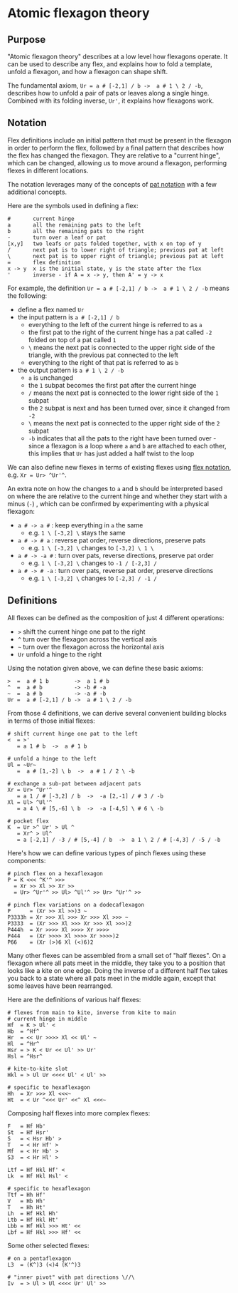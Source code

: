 # Atomic flexagon theory

## Purpose

"Atomic flexagon theory" describes at a low level how flexagons operate.
It can be used to describe any flex, and explains how to fold a template, unfold a flexagon, and how a flexagon can shape shift.

The fundamental axiom, `Ur = a # [-2,1] / b ->  a # 1 \ 2 / -b`,
describes how to unfold a pair of pats or leaves along a single hinge.
Combined with its folding inverse, `Ur'`, it explains how flexagons work.

## Notation

Flex definitions include an initial pattern that must be present in the flexagon in order to perform the flex,
followed by a final pattern that describes how the flex has changed the flexagon.
They are relative to a "current hinge", which can be changed,
allowing us to move around a flexagon, performing flexes in different locations.

The notation leverages many of the concepts of [pat notation](https://github.com/loki3/flexagonator/blob/master/docs/pat-notation.md)
with a few additional concepts.

Here are the symbols used in defining a flex:

```
#       current hinge
a       all the remaining pats to the left
b       all the remaining pats to the right
-       turn over a leaf or pat
[x,y]   two leafs or pats folded together, with x on top of y
/       next pat is to lower right of triangle; previous pat at left
\       next pat is to upper right of triangle; previous pat at left
=       flex definition
x -> y  x is the initial state, y is the state after the flex
'       inverse - if A = x -> y, then A' = y -> x
```

For example, the definition `Ur = a # [-2,1] / b ->  a # 1 \ 2 / -b` means the following:

* define a flex named `Ur`
* the input pattern is `a # [-2,1] / b`
    * everything to the left of the current hinge is referred to as `a`
    * the first pat to the right of the current hinge has a pat called `-2` folded on top of a pat called `1`
    * `\` means the next pat is connected to the upper right side of the triangle, with the previous pat connected to the left
    * everything to the right of that pat is referred to as `b`
* the output pattern is `a # 1 \ 2 / -b`
    * `a` is unchanged
    * the `1` subpat becomes the first pat after the current hinge
    * `/` means the next pat is connected to the lower right side of the `1` subpat
    * the `2` subpat is next and has been turned over, since it changed from `-2`
    * `\` means the next pat is connected to the upper right side of the `2` subpat
    * `-b` indicates that all the pats to the right have been turned over - since a flexagon is a loop where `a` and `b` are attached to each other, this implies that `Ur` has just added a half twist to the loop

We can also define new flexes in terms of existing flexes
using [flex notation](https://github.com/loki3/flexagonator/blob/master/docs/flex-notation.md),
e.g. `Xr = Ur> ^Ur'^`.

An extra note on how the changes to `a` and `b` should be interpreted based on where the are relative to the current hinge and whether they start with a minus (`-`)
, which can be confirmed by experimenting with a physical flexagon:

* `a # -> a #` : keep everything in `a` the same
    * e.g. `1 \ [-3,2] \` stays the same
* `a # -> # a` : reverse pat order, reverse directions, preserve pats
    * e.g. `1 \ [-3,2] \` changes to `[-3,2] \ 1 \`
* `a # -> -a #` : turn over pats, reverse directions, preserve pat order
    * e.g. `1 \ [-3,2] \` changes to `-1 / [-2,3] /`
* `a # -> # -a` : turn over pats, reverse pat order, preserve directions
    * e.g. `1 \ [-3,2] \` changes to `[-2,3] / -1 /`

## Definitions

All flexes can be defined as the composition of just 4 different operations:

* `>`  shift the current hinge one pat to the right
* `^`  turn over the flexagon across the vertical axis
* `~`  turn over the flexagon across the horizontal axis
* `Ur` unfold a hinge to the right

Using the notation given above, we can define these basic axioms:

```
>  =  a # 1 b        ->  a 1 # b
^  =  a # b          -> -b # -a
~  =  a # b          -> -a # -b
Ur =  a # [-2,1] / b ->  a # 1 \ 2 / -b
```

From those 4 definitions, we can derive several convenient building blocks in terms of those initial flexes:

```
# shift current hinge one pat to the left
<  = >'
   = a 1 # b  ->  a # 1 b

# unfold a hinge to the left
Ul = ~Ur~
   =  a # [1,-2] \ b  ->  a # 1 / 2 \ -b

# exchange a sub-pat between adjacent pats
Xr = Ur> ^Ur'^
   = a 1 / # [-3,2] / b  ->  -a [2,-1] / # 3 / -b
Xl = Ul> ^Ul'^
   = a 4 \ # [5,-6] \ b  ->  -a [-4,5] \ # 6 \ -b

# pocket flex
K  = Ur >^ Ur' > Ul ^
   = Xr^ > Ul^
   = a [-2,1] / -3 / # [5,-4] / b  ->  a 1 \ 2 / # [-4,3] / -5 / -b
```

Here's how we can define various types of pinch flexes using these components:

```
# pinch flex on a hexaflexagon
P = K <<< ^K'^ >>>
  = Xr >> Xl >> Xr >>
  = Ur> ^Ur'^ >> Ul> ^Ul'^ >> Ur> ^Ur'^ >>

# pinch flex variations on a dodecaflexagon
P      = (Xr >> Xl >>)3 ~
P3333h = Xr >>> Xl >>> Xr >>> Xl >>> ~
P3333  = (Xr >>> Xl >>> Xr >>> Xl >>>)2
P444h  = Xr >>>> Xl >>>> Xr >>>>
P444   = (Xr >>>> Xl >>>> Xr >>>>)2
P66    = (Xr (>)6 Xl (<)6)2
```

Many other flexes can be assembled from a small set of "half flexes".
On a flexagon where all pats meet in the middle,
they take you to a position that looks like a kite on one edge.
Doing the inverse of a different half flex takes you back to a state where all pats meet in the middle again,
except that some leaves have been rearranged.

Here are the definitions of various half flexes:

```
# flexes from main to kite, inverse from kite to main
# current hinge in middle
Hf  = K > Ul' <
Hb  = ^Hf^
Hr  = << Ur >>>> Xl << Ul' ~
Hl  = ^Hr^
Hsr = > K < Ur << Ul' >> Ur'
Hsl = ^Hsr^

# kite-to-kite slot
Hkl = > Ul Ur <<<< Ul' < Ul' >>

# specific to hexaflexagon
Hh  = Xr >>> Xl <<<~
Ht  = < Ur ^<<< Ur' <<^ Xl <<<~
```

Composing half flexes into more complex flexes:

```
F   = Hf Hb'
St  = Hf Hsr'
S   = < Hsr Hb' >
T   = < Hr Hf' >
Mf  = < Hr Hb' >
S3  = < Hr Hl' >

Ltf = Hf Hkl Hf' <
Lk  = Hf Hkl Hsl' <

# specific to hexaflexagon
Ttf = Hh Hf'
V   = Hb Hh'
T   = Hh Ht'
Lh  = Hf Hkl Hh'
Ltb = Hf Hkl Ht'
Lbb = Hf Hkl >>> Ht' <<
Lbf = Hf Hkl >>> Hf' <<
```

Some other selected flexes:

```
# on a pentaflexagon
L3  = (K^)3 (<)4 (K'^)3

# "inner pivot" with pat directions \//\
Iv  = > Ul > Ul <<<< Ur' Ul' >>
```
